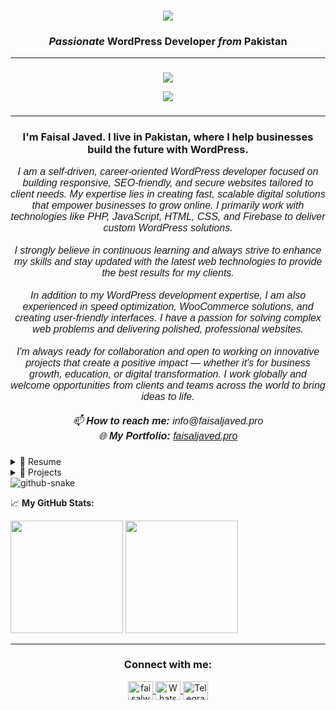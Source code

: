 <h1 align="center">
    <img src="https://readme-typing-svg.herokuapp.com/?font=Righteous&size=35&center=true&vCenter=true&width=500&height=70&duration=4000&lines=Hi+There!+👋;+I'm+Faisal+Javed!;" />
</h1>

<h3 align="center"><i>Passionate</i> <b>WordPress Developer</b> <i>from</i> <b>Pakistan</b></h3>

---
###
<p align="center">
  <a href="https://faisaljaved.pro">
    <img src="https://skillicons.dev/icons?i=html,css,js,php,firebase&theme=light&perline=5" />
  </a>
</p>

<p align="center">
  <a href="https://faisaljaved.pro">
    <img src="https://skillicons.dev/icons?i=wordpress,androidstudio&theme=light&perline=2" />
  </a>
</p>


###
---
<h3 align="center"> <b>I'm Faisal Javed. I live in Pakistan, where I help businesses build the future with WordPress.</b></h3>

<p align="center" style="font-family: Righteous, sans-serif; font-size: 16px;">
  <i>I am a self-driven, career-oriented WordPress developer focused on building responsive, SEO-friendly, and secure websites tailored to client needs. My expertise lies in creating fast, scalable digital solutions that empower businesses to grow online. I primarily work with technologies like PHP, JavaScript, HTML, CSS, and Firebase to deliver custom WordPress solutions.</i><br><br>
  <i>I strongly believe in continuous learning and always strive to enhance my skills and stay updated with the latest web technologies to provide the best results for my clients.</i><br><br>
  <i>In addition to my WordPress development expertise, I am also experienced in speed optimization, WooCommerce solutions, and creating user-friendly interfaces. I have a passion for solving complex web problems and delivering polished, professional websites.</i><br><br>
  <i>I'm always ready for collaboration and open to working on innovative projects that create a positive impact — whether it's for business growth, education, or digital transformation. I work globally and welcome opportunities from clients and teams across the world to bring ideas to life.</i><br><br>
  <i>📫 <strong>How to reach me:</strong> info@faisaljaved.pro</i><br>
  <i>🌐 <strong>My Portfolio:</strong> <a href="https://faisaljaved.pro" target="_blank">faisaljaved.pro</a></i>
</p>


###

<details>
  <summary>📃 Resume</summary>

## Experience
- 👨‍💻 **WordPress Developer**
📍 Freelance / Online\
🔗My projects: [faisaljaved.pro/my_projects](https://www.faisaljaved.pro/my_projects)

## Skills
<img align="right" src="https://img.shields.io/badge/PHP-777BB4?logo=php&logoColor=white" />
<img align="right" src="https://img.shields.io/badge/CSS3-1572B6?logo=css3&logoColor=white" />
<img align="right" src="https://img.shields.io/badge/HTML5-E34F26?logo=html5&logoColor=white" />
<img align="right" src="https://img.shields.io/badge/JavaScript-F7DF1E?logo=javascript&logoColor=black" />
<img align="right" src="https://img.shields.io/badge/Firebase-FFCA28?logo=firebase&logoColor=black" />
<img align="right" src="https://img.shields.io/badge/WordPress-21759B?logo=wordpress&logoColor=white" />
<img align="right" src="https://img.shields.io/badge/Android%20Studio-3DDC84?logo=android-studio&logoColor=white" />

</details>

<details>
  <summary>📱 Projects</summary>

| Name                 | A short summary                              | Link |
| -------------------- | -------------------------------------------- | --------- |
| Personal Portfolio    | My personal portfolio website  | [faisaljaved.pro](https://faisaljaved.pro) |

</details>

<picture>
  <source media="(prefers-color-scheme: dark)" srcset="https://raw.githubusercontent.com/samcuxx/samcuxx/output/github-snake-dark.svg" />
  <source media="(prefers-color-scheme: light)" srcset="https://raw.githubusercontent.com/samcuxx/samcuxx/output/github-snake.svg" />
  <img alt="github-snake" src="https://raw.githubusercontent.com/samcuxx/samcuxx/output/github-snake.svg" />
</picture>

📈 **My GitHub Stats:**

<p>
  <img height="180em" src="https://github-readme-stats.vercel.app/api?username=faisaljaved-wpdev&show_icons=true&hide_border=true&&count_private=true&include_all_commits=true" />
  <img height="180em" src="https://github-readme-stats.vercel.app/api/top-langs/?username=faisaljaved-wpdev&show_icons=true&hide_border=true&layout=compact&langs_count=5"/>
</p>

---

<div>
<h3 align="center">Connect with me:</h3>
<p align="center">

<a href="https://web.facebook.com/FaisalWpDeve" target="blank">
  <img align="center" src="https://raw.githubusercontent.com/rahuldkjain/github-profile-readme-generator/master/src/images/icons/Social/facebook.svg" alt="faisalwpdev" height="30" width="40" />
</a>

<a href="https://whatsapp.com/channel/0029VaZvSNNKGGGANLZgPG1s" target="blank">
  <img align="center" src="https://upload.wikimedia.org/wikipedia/commons/6/6b/WhatsApp.svg" alt="WhatsApp Channel" height="30" width="40" />
</a>

<a href="https://t.me/FaisalWpDev" target="blank">
  <img align="center" src="https://upload.wikimedia.org/wikipedia/commons/8/82/Telegram_logo.svg" alt="Telegram" height="30" width="40" />
</a>

</p>
</div>

